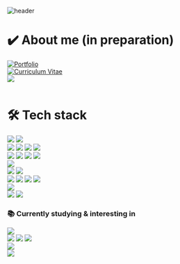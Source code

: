 ![header](https://capsule-render.vercel.app/api?type=waving&theme=radical&color=auto&height=180&section=header&text=Hosung%20Joun&fontSize=90&fontColor=FFFFFF&theme=calm)

<div align=left><h1>✔️ About me (in preparation)</h1></div>
  <a href="https://hosungjoun.github.io/">
    <img src="https://img.shields.io/badge/HJ's%20Portfolio-F80000?style=for-the-badge&logo=stardock&logoColor=white" alt="Portfolio"></a>
  <br>
  <a href="https://hosungjoun.github.io/">
    <img src="https://img.shields.io/badge/Curriculum Vitae-EB844E?style=for-the-badge&logo=Riseup&logoColor=white" alt="Curriculum Vitae"></a>
  <br>
  <a href="https://www.researchgate.net/profile/Hosung-Joun">
    <img src="https://img.shields.io/badge/RESEARCHGATE-88CE02?style=for-the-badge&logo=ResearchGate&logoColor=white"></a>
  <br>
  <br>


<h1> 🛠 Tech stack </h1>



<div align=left> 
   
  <img src="https://img.shields.io/badge/java-007396?style=for-the-badge&logo=OpenJDK&logoColor=white"> 
  <img src="https://img.shields.io/badge/python-3776AB?style=for-the-badge&logo=python&logoColor=white"> 
  <br>
  
  <img src="https://img.shields.io/badge/html5-E34F26?style=for-the-badge&logo=html5&logoColor=white"> 
  <img src="https://img.shields.io/badge/css-1572B6?style=for-the-badge&logo=css3&logoColor=white"> 
  <img src="https://img.shields.io/badge/javascript-F7DF1E?style=for-the-badge&logo=javascript&logoColor=black"> 
  <img src="https://img.shields.io/badge/jquery-0769AD?style=for-the-badge&logo=jquery&logoColor=white">


  <br>

  
  <img src="https://img.shields.io/badge/oracle-F80000?style=for-the-badge&logo=oracle&logoColor=white"> 
  <img src="https://img.shields.io/badge/mysql-4479A1?style=for-the-badge&logo=mysql&logoColor=white">
  <img src="https://img.shields.io/badge/Redis-DC382D?style=for-the-badge&logo=Redis&logoColor=white">
  <img src="https://img.shields.io/badge/firebase-FFCA28?style=for-the-badge&logo=firebase&logoColor=white">
  <br>

  <img src="https://img.shields.io/badge/python libs. (for Datascience)-02569B?style=for-the-badge&logo=python&logoColor=white"> 
  <br>

 
  <img src="https://img.shields.io/badge/flask-000000?style=for-the-badge&logo=flask&logoColor=white">
  <img src="https://img.shields.io/badge/apache tomcat-F8DC75?style=for-the-badge&logo=apachetomcat&logoColor=white">

  <br>


  <img src="https://img.shields.io/badge/spring-6DB33F?style=for-the-badge&logo=spring&logoColor=white"> 
  <img src="https://img.shields.io/badge/Spring Boot-6DB33F?style=for-the-badge&logo=Spring Boot&logoColor=white"/>
  <img src="https://img.shields.io/badge/VSCode-007ACC?style=for-the-badge&logo=VisualStudioCode&logoColor=white"/>
  <img src="https://img.shields.io/badge/Jupyter-F37626?style=for-the-badge&logo=Jupyter&logoColor=white"/>
  <br>
  <img src="https://img.shields.io/badge/Kotlin-7952B3?style=for-the-badge&logo=Kotlin&logoColor=white"/>
  <br>
  <img src="https://img.shields.io/badge/github-181717?style=for-the-badge&logo=github&logoColor=white">
  <img src="https://img.shields.io/badge/git-F05032?style=for-the-badge&logo=git&logoColor=white">
  <br>

 <div align=left><h3>📚 Currently studying & interesting in </h3></div>
 
  <img src="https://img.shields.io/badge/php-8977ad?style=for-the-badge&logo=php&logoColor=white">  
  <br>
  <img src="https://img.shields.io/badge/react-61DAFB?style=for-the-badge&logo=react&logoColor=black"> 
  <img src="https://img.shields.io/badge/vue.js-4FC08D?style=for-the-badge&logo=vue.js&logoColor=white"> 
  <img src="https://img.shields.io/badge/node.js-339933?style=for-the-badge&logo=Node.js&logoColor=white">
  <br>
  <img src="https://img.shields.io/badge/mongoDB-47A248?style=for-the-badge&logo=MongoDB&logoColor=white">
  <br>
  <img src="https://img.shields.io/badge/pytorch-F37626?style=for-the-badge&logo=pytorch&logoColor=white">

  <br>




</div>

<!---
HosungJoun/HosungJoun is a ✨ special ✨ repository because its `README.md` (this file) appears on your GitHub profile.
You can click the Preview link to take a look at your changes.
--->
